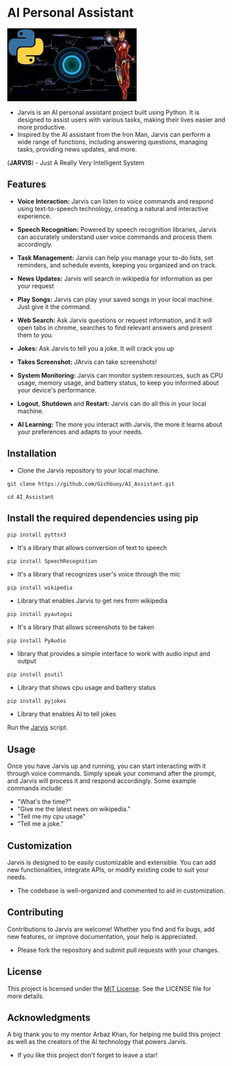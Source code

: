 # AI Personal Assistant
![Jarvis](./img/jarvis2.jpeg)

- Jarvis is an AI personal assistant project built using Python. It is designed to assist users with various tasks, making their lives easier and more productive.
- Inspired by the AI assistant from the Iron Man, Jarvis can perform a wide range of functions, including answering questions, managing tasks, providing news updates, and more.

 (**JARVIS**) - 
   Just
   A
   Really
   Very
   Intelligent
   System

## Features
- **Voice Interaction:** Jarvis can listen to voice commands and respond using text-to-speech technology, creating a natural and interactive experience.

- **Speech Recognition:** Powered by speech recognition libraries, Jarvis can accurately understand user voice commands and process them accordingly.

- **Task Management:** Jarvis can help you manage your to-do lists, set reminders, and schedule events, keeping you organized and on track.

- **News Updates:** Jarvis will search in wikipedia for information as per your request

- **Play Songs:** Jarvis can play your saved songs in your local machine. Just give it the command.

- **Web Search:** Ask Jarvis questions or request information, and it will open tabs in chrome, searches to find relevant answers and present them to you.

- **Jokes:** Ask Jarvis to tell you a joke. It will crack you up

- **Takes Screenshot:** JArvis can take screenshots!

- **System Monitoring:** Jarvis can monitor system resources, such as CPU usage, memory usage, and battery status, to keep you informed about your device's performance.

- **Logout**, **Shutdown** and **Restart:** Jarvis can do all this in your local machine.

- **AI Learning:** The more you interact with Jarvis, the more it learns about your preferences and adapts to your needs.


## Installation
- Clone the Jarvis repository to your local machine.
```
git clone https://github.com/Gichbuoy/AI_Assistant.git
```
```
cd AI_Assistant
```


## Install the required dependencies using pip
```
pip install pyttsx3
```
- It's a library that allows conversion of text to speech

```
pip install SpeechRecognition
```
- It's a library that recognizes user's voice through the mic

```
pip install wikipedia
```
- Library that enables Jarvis to get nes from wikipedia

```
pip install pyautogui
```
- It's a library that allows screenshots to be taken

```
pip install PyAudio
```
- library that provides a simple interface to work with audio input and output

```
pip install psutil
```
- Library that shows cpu usage and battery status

```
pip install pyjokes
```
- Library that enables AI to tell jokes


Run the [Jarvis](jarvis.py) script.



## Usage
Once you have Jarvis up and running, you can start interacting with it through voice commands. 
Simply speak your command after the prompt, and Jarvis will process it and respond accordingly. Some example commands include:

* "What's the time?"
* "Give me the latest news on wikipedia."
* "Tell me my cpu usage"
* "Tell me a joke."


## Customization
Jarvis is designed to be easily customizable and extensible. You can add new functionalities, integrate APIs, or modify existing code to suit your needs.
- The codebase is well-organized and commented to aid in customization.



## Contributing
Contributions to Jarvis are welcome! Whether you find and fix bugs, add new features, or improve documentation, your help is appreciated.
- Please fork the repository and submit pull requests with your changes.



## License
This project is licensed under the [MIT License](LICENSE). See the LICENSE file for more details.


## Acknowledgments
A big thank you to my mentor Arbaz Khan, for helping me build this project as well as the creators of the AI technology that powers Jarvis.

- If you like this project don't forget to leave a star!
